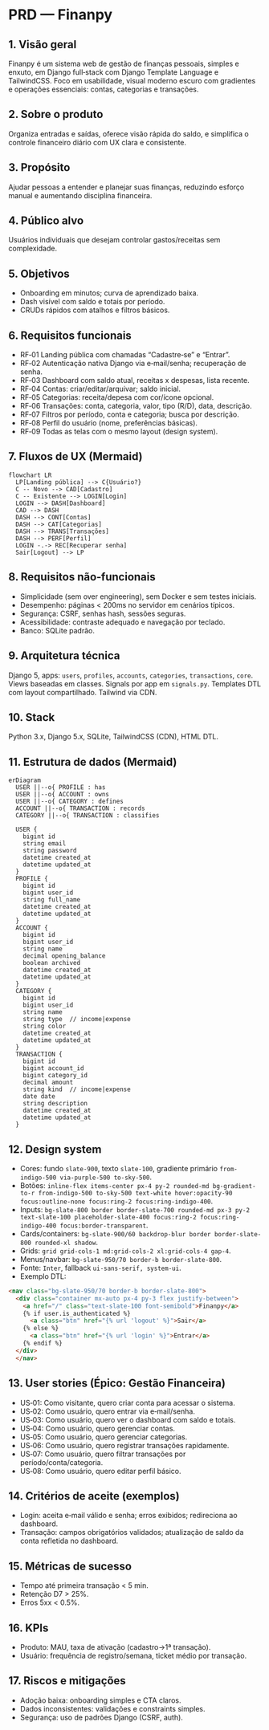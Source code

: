 # PRD — Finanpy

## 1. Visão geral
Finanpy é um sistema web de gestão de finanças pessoais, simples e enxuto, em Django full‑stack com Django Template Language e TailwindCSS. Foco em usabilidade, visual moderno escuro com gradientes e operações essenciais: contas, categorias e transações.

## 2. Sobre o produto
Organiza entradas e saídas, oferece visão rápida do saldo, e simplifica o controle financeiro diário com UX clara e consistente.

## 3. Propósito
Ajudar pessoas a entender e planejar suas finanças, reduzindo esforço manual e aumentando disciplina financeira.

## 4. Público alvo
Usuários individuais que desejam controlar gastos/receitas sem complexidade.

## 5. Objetivos
- Onboarding em minutos; curva de aprendizado baixa.
- Dash visível com saldo e totais por período.
- CRUDs rápidos com atalhos e filtros básicos.

## 6. Requisitos funcionais
- RF‑01 Landing pública com chamadas “Cadastre‑se” e “Entrar”.
- RF‑02 Autenticação nativa Django via e‑mail/senha; recuperação de senha.
- RF‑03 Dashboard com saldo atual, receitas x despesas, lista recente.
- RF‑04 Contas: criar/editar/arquivar; saldo inicial.
- RF‑05 Categorias: receita/depesa com cor/ícone opcional.
- RF‑06 Transações: conta, categoria, valor, tipo (R/D), data, descrição.
- RF‑07 Filtros por período, conta e categoria; busca por descrição.
- RF‑08 Perfil do usuário (nome, preferências básicas).
- RF‑09 Todas as telas com o mesmo layout (design system).

## 7. Fluxos de UX (Mermaid)
```mermaid
flowchart LR
  LP[Landing pública] --> C{Usuário?}
  C -- Novo --> CAD[Cadastro]
  C -- Existente --> LOGIN[Login]
  LOGIN --> DASH[Dashboard]
  CAD --> DASH
  DASH --> CONT[Contas]
  DASH --> CAT[Categorias]
  DASH --> TRANS[Transações]
  DASH --> PERF[Perfil]
  LOGIN -.-> REC[Recuperar senha]
  Sair[Logout] --> LP
```

## 8. Requisitos não‑funcionais
- Simplicidade (sem over engineering), sem Docker e sem testes iniciais.
- Desempenho: páginas < 200ms no servidor em cenários típicos.
- Segurança: CSRF, senhas hash, sessões seguras.
- Acessibilidade: contraste adequado e navegação por teclado.
- Banco: SQLite padrão.

## 9. Arquitetura técnica
Django 5, apps: `users`, `profiles`, `accounts`, `categories`, `transactions`, `core`. Views baseadas em classes. Signals por app em `signals.py`. Templates DTL com layout compartilhado. Tailwind via CDN.

## 10. Stack
Python 3.x, Django 5.x, SQLite, TailwindCSS (CDN), HTML DTL.

## 11. Estrutura de dados (Mermaid)
```mermaid
erDiagram
  USER ||--o{ PROFILE : has
  USER ||--o{ ACCOUNT : owns
  USER ||--o{ CATEGORY : defines
  ACCOUNT ||--o{ TRANSACTION : records
  CATEGORY ||--o{ TRANSACTION : classifies

  USER {
    bigint id
    string email
    string password
    datetime created_at
    datetime updated_at
  }
  PROFILE {
    bigint id
    bigint user_id
    string full_name
    datetime created_at
    datetime updated_at
  }
  ACCOUNT {
    bigint id
    bigint user_id
    string name
    decimal opening_balance
    boolean archived
    datetime created_at
    datetime updated_at
  }
  CATEGORY {
    bigint id
    bigint user_id
    string name
    string type  // income|expense
    string color
    datetime created_at
    datetime updated_at
  }
  TRANSACTION {
    bigint id
    bigint account_id
    bigint category_id
    decimal amount
    string kind  // income|expense
    date date
    string description
    datetime created_at
    datetime updated_at
  }
```

## 12. Design system
- Cores: fundo `slate-900`, texto `slate-100`, gradiente primário `from-indigo-500 via-purple-500 to-sky-500`.
- Botões: `inline-flex items-center px-4 py-2 rounded-md bg-gradient-to-r from-indigo-500 to-sky-500 text-white hover:opacity-90 focus:outline-none focus:ring-2 focus:ring-indigo-400`.
- Inputs: `bg-slate-800 border border-slate-700 rounded-md px-3 py-2 text-slate-100 placeholder-slate-400 focus:ring-2 focus:ring-indigo-400 focus:border-transparent`.
- Cards/containers: `bg-slate-900/60 backdrop-blur border border-slate-800 rounded-xl shadow`.
- Grids: `grid grid-cols-1 md:grid-cols-2 xl:grid-cols-4 gap-4`.
- Menus/navbar: `bg-slate-950/70 border-b border-slate-800`.
- Fonte: `Inter`, fallback `ui-sans-serif, system-ui`.
- Exemplo DTL:
```html
<nav class="bg-slate-950/70 border-b border-slate-800">
  <div class="container mx-auto px-4 py-3 flex justify-between">
    <a href="/" class="text-slate-100 font-semibold">Finanpy</a>
    {% if user.is_authenticated %}
      <a class="btn" href="{% url 'logout' %}">Sair</a>
    {% else %}
      <a class="btn" href="{% url 'login' %}">Entrar</a>
    {% endif %}
  </div>
  </nav>
```

## 13. User stories (Épico: Gestão Financeira)
- US‑01: Como visitante, quero criar conta para acessar o sistema.
- US‑02: Como usuário, quero entrar via e‑mail/senha.
- US‑03: Como usuário, quero ver o dashboard com saldo e totais.
- US‑04: Como usuário, quero gerenciar contas.
- US‑05: Como usuário, quero gerenciar categorias.
- US‑06: Como usuário, quero registrar transações rapidamente.
- US‑07: Como usuário, quero filtrar transações por período/conta/categoria.
- US‑08: Como usuário, quero editar perfil básico.

## 14. Critérios de aceite (exemplos)
- Login: aceita e‑mail válido e senha; erros exibidos; redireciona ao dashboard.
- Transação: campos obrigatórios validados; atualização de saldo da conta refletida no dashboard.

## 15. Métricas de sucesso
- Tempo até primeira transação < 5 min.
- Retenção D7 > 25%.
- Erros 5xx < 0.5%.

## 16. KPIs
- Produto: MAU, taxa de ativação (cadastro→1ª transação).
- Usuário: frequência de registro/semana, ticket médio por transação.

## 17. Riscos e mitigações
- Adoção baixa: onboarding simples e CTA claros.
- Dados inconsistentes: validações e constraints simples.
- Segurança: uso de padrões Django (CSRF, auth).


